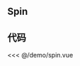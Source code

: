 ## Spin

<script setup>
import Spin from './demo/spin.vue'
import { NMessageProvider } from 'naive-ui'
</script>

<ClientOnly>
<NMessageProvider>
<Spin />
</NMessageProvider>
</ClientOnly>

## 代码

<<< @/demo/spin.vue
